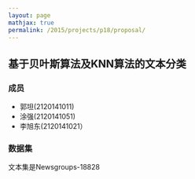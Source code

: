 ```yaml
---
layout: page
mathjax: true
permalink: /2015/projects/p18/proposal/
---
```


## 基于贝叶斯算法及KNN算法的文本分类

### 成员

- 郭坦(2120141011)
- 涂强(2120141051)
- 李旭东(2120141021）

### 数据集  

文本集是Newsgroups-18828
